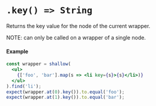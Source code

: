 # `.key() => String`

Returns the key value for the node of the current wrapper.

NOTE: can only be called on a wrapper of a single node.

#### Example


```jsx
const wrapper = shallow(
  <ul>
    {['foo', 'bar'].map(s => <li key={s}>{s}</li>)}
  </ul>
).find('li');
expect(wrapper.at(0).key()).to.equal('foo');
expect(wrapper.at(1).key()).to.equal('bar');
```
